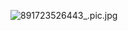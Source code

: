 ![891723526443_.pic.jpg](https://cdn.tobebetterjavaer.com/paicoding/image-fdae281151294c18a14563846393465d.jpg)
